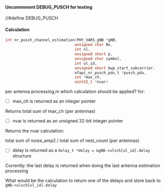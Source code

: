 

#### Uncommment DEBUG_PUSCH for testing
//#define DEBUG_PUSCH 

#### Calculation
```c
int nr_pusch_channel_estimation(PHY_VARS_gNB *gNB,
                               unsigned char Ns,
                               int nl,
                               unsigned short p,
                               unsigned char symbol,
                               int ul_id,
                               unsigned short bwp_start_subcarrier,
                               nfapi_nr_pusch_pdu_t *pusch_pdu,
                               int *max_ch,
                               uint32_t *nvar)
```

per antenna processing,m which calculation should be applied? for:

- [ ] max_ch is returned as an integer pointer

Returns total sum of max_ch (per antennas)

- [ ] nvar is returned as an unsigned 32-bit integer pointer

Returns the nvar calculation:

total sum of noise_amp2 / total sum of nest_count (per antennas)

- [ ] delay is returned as a `delay_t *delay = &gNB->ulsch[ul_id].delay` structure

Currently: the last delay is returned when doing the last antenna estimation processing 

What would be the calculation to return one of the delays and store back to `gNB->ulsch[ul_id].delay`
